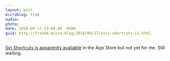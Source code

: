 ```yaml
---
layout: post
microblog: true
audio: 
photo: 
date: 2018-09-17 13:04:08 -0500
guid: http://frankm.micro.blog/2018/09/17/siri-shortcuts-is.html
---
```

[Siri Shortcuts is apparently available](https://www.theverge.com/2018/9/17/17847104/apple-siri-shortcuts-ios-12-app-download-features) in the App Store but not yet for me. Still waiting. 
